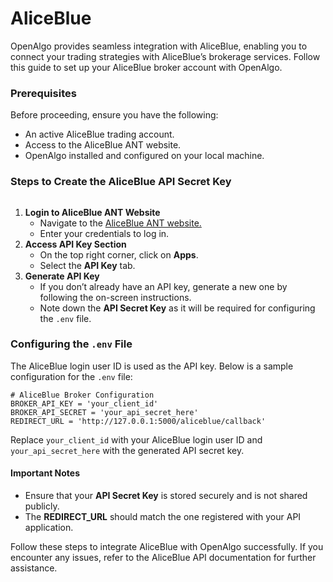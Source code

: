 # AliceBlue

OpenAlgo provides seamless integration with AliceBlue, enabling you to connect your trading strategies with AliceBlue’s brokerage services. Follow this guide to set up your AliceBlue broker account with OpenAlgo.

### Prerequisites

Before proceeding, ensure you have the following:

* An active AliceBlue trading account.
* Access to the AliceBlue ANT website.
* OpenAlgo installed and configured on your local machine.

### Steps to Create the AliceBlue API Secret Key

<figure><img src="../../.gitbook/assets/Screenshot 2024-07-16 at 10.32.22 PM.png" alt=""><figcaption></figcaption></figure>

1. **Login to AliceBlue ANT Website**
   * Navigate to the [AliceBlue ANT website.](https://ant.aliceblueonline.com/)
   * Enter your credentials to log in.
2. **Access API Key Section**
   * On the top right corner, click on **Apps**.
   * Select the **API Key** tab.
3. **Generate API Key**
   * If you don’t already have an API key, generate a new one by following the on-screen instructions.
   * Note down the **API Secret Key** as it will be required for configuring the `.env` file.

### Configuring the `.env` File

The AliceBlue login user ID is used as the API key. Below is a sample configuration for the `.env` file:

```
# AliceBlue Broker Configuration
BROKER_API_KEY = 'your_client_id'
BROKER_API_SECRET = 'your_api_secret_here'
REDIRECT_URL = 'http://127.0.0.1:5000/aliceblue/callback'

```

Replace `your_client_id` with your AliceBlue login user ID and `your_api_secret_here` with the generated API secret key.

#### Important Notes

* Ensure that your **API Secret Key** is stored securely and is not shared publicly.
* The **REDIRECT\_URL** should match the one registered with your API application.

Follow these steps to integrate AliceBlue with OpenAlgo successfully. If you encounter any issues, refer to the AliceBlue API documentation for further assistance.

